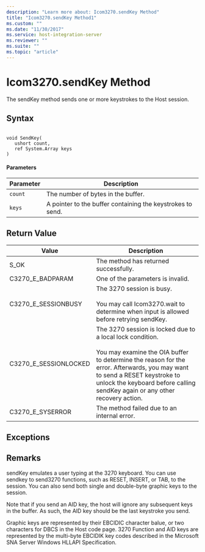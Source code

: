 ```yaml
---
description: "Learn more about: Icom3270.sendKey Method"
title: "Icom3270.sendKey Method1"
ms.custom: ""
ms.date: "11/30/2017"
ms.service: host-integration-server
ms.reviewer: ""
ms.suite: ""
ms.topic: "article"
---
```

# Icom3270.sendKey Method
The sendKey method sends one or more keystrokes to the Host session.  
  
## Syntax  
  
```  
  
void SendKey(  
   ushort count,  
   ref System.Array keys  
)  
```  
  
#### Parameters  
  
|Parameter|Description|  
|---------------|-----------------|  
|`count`|The number of bytes in the buffer.|  
|`keys`|A pointer to the buffer containing the keystrokes to send.|  
  
## Return Value  
  
|Value|Description|  
|-----------|-----------------|  
|S_OK|The method has returned successfully.|  
|C3270_E_BADPARAM|One of the parameters is invalid.|  
|C3270_E_SESSIONBUSY|The 3270 session is busy.<br /><br /> You may call Icom3270.wait to determine when input is allowed before retrying sendKey.|  
|C3270_E_SESSIONLOCKED|The 3270 session is locked due to a local lock condition.<br /><br /> You may examine the OIA buffer to determine the reason for the error. Afterwards, you may want to send a RESET keystroke to unlock the keyboard before calling sendKey again or any other recovery action.|  
|C3270_E_SYSERROR|The method failed due to an internal error.|  
  
## Exceptions  
  
## Remarks  
 sendKey emulates a user typing at the 3270 keyboard. You can use sendkey to send3270 functions, such as RESET, INSERT, or TAB, to the session. You can also send both single and double-byte graphic keys to the session.  
  
 Note that if you send an AID key, the host will ignore any subsequent keys in the buffer. As such, the AID key should be the last keystroke you send.  
  
 Graphic keys are represented by their EBCIDIC character balue, or two characters for DBCS in the Host code page. 3270 Function and AID keys are represented by the multi-byte EBCIDIK key codes described in the Microsoft SNA Server Windows HLLAPI Specification.
